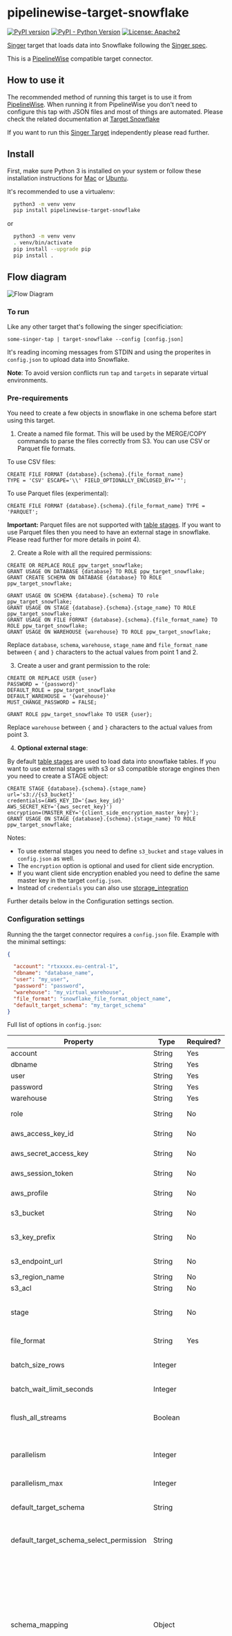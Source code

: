 # pipelinewise-target-snowflake

[![PyPI version](https://badge.fury.io/py/pipelinewise-target-snowflake.svg)](https://badge.fury.io/py/pipelinewise-target-snowflake)
[![PyPI - Python Version](https://img.shields.io/pypi/pyversions/pipelinewise-target-snowflake.svg)](https://pypi.org/project/pipelinewise-target-snowflake/)
[![License: Apache2](https://img.shields.io/badge/License-Apache2-yellow.svg)](https://opensource.org/licenses/Apache-2.0)

[Singer](https://www.singer.io/) target that loads data into Snowflake following the [Singer spec](https://github.com/singer-io/getting-started/blob/master/docs/SPEC.md).

This is a [PipelineWise](https://transferwise.github.io/pipelinewise) compatible target connector.

## How to use it

The recommended method of running this target is to use it from [PipelineWise](https://transferwise.github.io/pipelinewise). When running it from PipelineWise you don't need to configure this tap with JSON files and most of things are automated. Please check the related documentation at [Target Snowflake](https://transferwise.github.io/pipelinewise/connectors/targets/snowflake.html)

If you want to run this [Singer Target](https://singer.io) independently please read further.

## Install

First, make sure Python 3 is installed on your system or follow these
installation instructions for [Mac](http://docs.python-guide.org/en/latest/starting/install3/osx/) or
[Ubuntu](https://www.digitalocean.com/community/tutorials/how-to-install-python-3-and-set-up-a-local-programming-environment-on-ubuntu-16-04).

It's recommended to use a virtualenv:

```bash
  python3 -m venv venv
  pip install pipelinewise-target-snowflake
```

or

```bash
  python3 -m venv venv
  . venv/bin/activate
  pip install --upgrade pip
  pip install .
```

## Flow diagram

![Flow Diagram](flow-diagram.jpg)

### To run

Like any other target that's following the singer specificiation:

`some-singer-tap | target-snowflake --config [config.json]`

It's reading incoming messages from STDIN and using the properites in `config.json` to upload data into Snowflake.

**Note**: To avoid version conflicts run `tap` and `targets` in separate virtual environments.

### Pre-requirements

You need to create a few objects in snowflake in one schema before start using this target.

1. Create a named file format. This will be used by the MERGE/COPY commands to parse the files correctly from S3. You can use CSV or Parquet file formats.

To use CSV files:
```
CREATE FILE FORMAT {database}.{schema}.{file_format_name}
TYPE = 'CSV' ESCAPE='\\' FIELD_OPTIONALLY_ENCLOSED_BY='"';
```

To use Parquet files (experimental):

```
CREATE FILE FORMAT {database}.{schema}.{file_format_name} TYPE = 'PARQUET';
```

**Important:** Parquet files are not supported with [table stages](https://docs.snowflake.com/en/user-guide/data-load-local-file-system-create-stage.html#table-stages). If you want to use Parquet files then you need to have an external stage in snowflake. Please read further for more details in point 4).

2. Create a Role with all the required permissions:

```
CREATE OR REPLACE ROLE ppw_target_snowflake;
GRANT USAGE ON DATABASE {database} TO ROLE ppw_target_snowflake;
GRANT CREATE SCHEMA ON DATABASE {database} TO ROLE ppw_target_snowflake;

GRANT USAGE ON SCHEMA {database}.{schema} TO role ppw_target_snowflake;
GRANT USAGE ON STAGE {database}.{schema}.{stage_name} TO ROLE ppw_target_snowflake;
GRANT USAGE ON FILE FORMAT {database}.{schema}.{file_format_name} TO ROLE ppw_target_snowflake;
GRANT USAGE ON WAREHOUSE {warehouse} TO ROLE ppw_target_snowflake;
```

Replace `database`, `schema`, `warehouse`, `stage_name` and `file_format_name`
between `{` and `}` characters to the actual values from point 1 and 2.

3. Create a user and grant permission to the role:
```
CREATE OR REPLACE USER {user}
PASSWORD = '{password}'
DEFAULT_ROLE = ppw_target_snowflake
DEFAULT_WAREHOUSE = '{warehouse}'
MUST_CHANGE_PASSWORD = FALSE;

GRANT ROLE ppw_target_snowflake TO USER {user};
```

Replace `warehouse` between `{` and `}` characters to the actual values from point 3.

4. **Optional external stage**:

By default [table stages](https://docs.snowflake.com/en/user-guide/data-load-local-file-system-create-stage.html#table-stages) are used to load data into snowflake tables. If you want to use external stages with s3 or s3 compatible storage engines then you need to create a STAGE object:

```
CREATE STAGE {database}.{schema}.{stage_name}
url='s3://{s3_bucket}'
credentials=(AWS_KEY_ID='{aws_key_id}' AWS_SECRET_KEY='{aws_secret_key}')
encryption=(MASTER_KEY='{client_side_encryption_master_key}');
GRANT USAGE ON STAGE {database}.{schema}.{stage_name} TO ROLE ppw_target_snowflake;
```

Notes:
* To use external stages you need to define `s3_bucket` and `stage` values in `config.json` as well.
* The `encryption` option is optional and used for client side encryption.
* If you want client side encryption enabled you need to define the same master key in the target `config.json`.
* Instead of `credentials` you can also use [storage_integration](https://docs.snowflake.com/en/sql-reference/sql/create-storage-integration.html)

Further details below in the Configuration settings section.

### Configuration settings

Running the the target connector requires a `config.json` file. Example with the minimal settings:

   ```json
   {

     "account": "rtxxxxx.eu-central-1",
     "dbname": "database_name",
     "user": "my_user",
     "password": "password",
     "warehouse": "my_virtual_warehouse",
     "file_format": "snowflake_file_format_object_name",
     "default_target_schema": "my_target_schema"
   }
   ```

Full list of options in `config.json`:

| Property                            | Type    | Required?  | Description                                                   |
|-------------------------------------|---------|------------|---------------------------------------------------------------|
| account                             | String  | Yes        | Snowflake account name (i.e. rtXXXXX.eu-central-1)            |
| dbname                              | String  | Yes        | Snowflake Database name                                       |
| user                                | String  | Yes        | Snowflake User                                                |
| password                            | String  | Yes        | Snowflake Password                                            |
| warehouse                           | String  | Yes        | Snowflake virtual warehouse name                              |
| role                                | String  | No         | Snowflake role to use. If not defined then the user's default role will be used |
| aws_access_key_id                   | String  | No         | S3 Access Key Id. If not provided, `AWS_ACCESS_KEY_ID` environment variable or IAM role will be used |
| aws_secret_access_key               | String  | No         | S3 Secret Access Key. If not provided, `AWS_SECRET_ACCESS_KEY` environment variable or IAM role will be used |
| aws_session_token                   | String  | No         | AWS Session token. If not provided, `AWS_SESSION_TOKEN` environment variable will be used |
| aws_profile                         | String  | No         | AWS profile name for profile based authentication. If not provided, `AWS_PROFILE` environment variable will be used. |
| s3_bucket                           | String  | No         | S3 Bucket name. Required if to use S3 External stage. When this is defined then `stage` has to be defined as well. |
| s3_key_prefix                       | String  | No         | (Default: None) A static prefix before the generated S3 key names. Using prefixes you can upload files into specific directories in the S3 bucket. |
| s3_endpoint_url                     | String  | No         | The complete URL to use for the constructed client. This is allowing to use non-native s3 account. |
| s3_region_name                      | String  | No         | Default region when creating new connections |
| s3_acl                              | String  | No         | S3 ACL name to set on the uploaded files                                                   |
| stage                               | String  | No         | Named external stage name created at pre-requirements section. Has to be a fully qualified name including the schema name. If not specified, table internal stage are used. When this is defined then `s3_bucket` has to be defined as well. |
| file_format                         | String  | Yes        | Named file format name created at pre-requirements section. Has to be a fully qualified name including the schema name. |
| batch_size_rows                     | Integer |            | (Default: 100000) Maximum number of rows in each batch. At the end of each batch, the rows in the batch are loaded into Snowflake. |
| batch_wait_limit_seconds            | Integer |            | (Default: None) Maximum time to wait for batch to reach `batch_size_rows`. |
| flush_all_streams                   | Boolean |            | (Default: False) Flush and load every stream into Snowflake when one batch is full. Warning: This may trigger the COPY command to use files with low number of records, and may cause performance problems. |
| parallelism                         | Integer |            | (Default: 0) The number of threads used to flush tables. 0 will create a thread for each stream, up to parallelism_max. -1 will create a thread for each CPU core. Any other positive number will create that number of threads, up to parallelism_max. |
| parallelism_max                     | Integer |            | (Default: 16) Max number of parallel threads to use when flushing tables. |
| default_target_schema               | String  |            | Name of the schema where the tables will be created, **without** database prefix. If `schema_mapping` is not defined then every stream sent by the tap is loaded into this schema.    |
| default_target_schema_select_permission | String  |            | Grant USAGE privilege on newly created schemas and grant SELECT privilege on newly created tables to a specific role or a list of roles. If `schema_mapping` is not defined then every stream sent by the tap is granted accordingly.   |
| schema_mapping                      | Object  |            | Useful if you want to load multiple streams from one tap to multiple Snowflake schemas.<br><br>If the tap sends the `stream_id` in `<schema_name>-<table_name>` format then this option overwrites the `default_target_schema` value. Note, that using `schema_mapping` you can overwrite the `default_target_schema_select_permission` value to grant SELECT permissions to different groups per schemas or optionally you can create indices automatically for the replicated tables.<br><br> **Note**: This is an experimental feature and recommended to use via PipelineWise YAML files that will generate the object mapping in the right JSON format. For further info check a [PipelineWise YAML Example]
| disable_table_cache                 | Boolean |            | (Default: False) By default the connector caches the available table structures in Snowflake at startup. In this way it doesn't need to run additional queries when ingesting data to check if altering the target tables is required. With `disable_table_cache` option you can turn off this caching. You will always see the most recent table structures but will cause an extra query runtime. |
| client_side_encryption_master_key   | String  |            | (Default: None) When this is defined, Client-Side Encryption is enabled. The data in S3 will be encrypted, No third parties, including Amazon AWS and any ISPs, can see data in the clear. Snowflake COPY command will decrypt the data once it's in Snowflake. The master key must be 256-bit length and must be encoded as base64 string. |
| client_side_encryption_stage_object | String  |            | (Default: None) Required when `client_side_encryption_master_key` is defined. The name of the encrypted stage object in Snowflake that created separately and using the same encryption master key. |
| add_metadata_columns                | Boolean |            | (Default: False) Metadata columns add extra row level information about data ingestions, (i.e. when was the row read in source, when was inserted or deleted in snowflake etc.) Metadata columns are creating automatically by adding extra columns to the tables with a column prefix `_SDC_`. The column names are following the stitch naming conventions documented at https://www.stitchdata.com/docs/data-structure/integration-schemas#sdc-columns. Enabling metadata columns will flag the deleted rows by setting the `_SDC_DELETED_AT` metadata column. Without the `add_metadata_columns` option the deleted rows from singer taps will not be recongisable in Snowflake. |
| hard_delete                         | Boolean |            | (Default: False) When `hard_delete` option is true then DELETE SQL commands will be performed in Snowflake to delete rows in tables. It's achieved by continuously checking the  `_SDC_DELETED_AT` metadata column sent by the singer tap. Due to deleting rows requires metadata columns, `hard_delete` option automatically enables the `add_metadata_columns` option as well. |
| data_flattening_max_level           | Integer |            | (Default: 0) Object type RECORD items from taps can be loaded into VARIANT columns as JSON (default) or we can flatten the schema by creating columns automatically.<br><br>When value is 0 (default) then flattening functionality is turned off. |
| primary_key_required                | Boolean |            | (Default: True) Log based and Incremental replications on tables with no Primary Key cause duplicates when merging UPDATE events. When set to true, stop loading data if no Primary Key is defined. |
| validate_records                    | Boolean |            | (Default: False) Validate every single record message to the corresponding JSON schema. This option is disabled by default and invalid RECORD messages will fail only at load time by Snowflake. Enabling this option will detect invalid records earlier but could cause performance degradation. |
| temp_dir                            | String  |            | (Default: platform-dependent) Directory of temporary files with RECORD messages. |
| no_compression                      | Boolean |            | (Default: False) Generate uncompressed files when loading to Snowflake. Normally, by default GZIP compressed files are generated. |
| query_tag                           | String  |            | (Default: None) Optional string to tag executed queries in Snowflake. Replaces tokens `{{database}}`, `{{schema}}` and `{{table}}` with the appropriate values. The tags are displayed in the output of the Snowflake `QUERY_HISTORY`, `QUERY_HISTORY_BY_*` functions. |
| archive_load_files                  | Boolean |            | (Default: False) When enabled, the files loaded to Snowflake will also be stored in `archive_load_files_s3_bucket` under the key `/{archive_load_files_s3_prefix}/{schema_name}/{table_name}/`. All archived files will have `tap`, `schema`, `table` and `archived-by` as S3 metadata keys. When incremental replication is used, the archived files will also have the following S3 metadata keys: `incremental-key`, `incremental-key-min` and `incremental-key-max`. 
| archive_load_files_s3_prefix        | String  |            | (Default: "archive") When `archive_load_files` is enabled, the archived files will be placed in the archive S3 bucket under this prefix.
| archive_load_files_s3_bucket        | String  |            | (Default: Value of `s3_bucket`) When `archive_load_files` is enabled, the archived files will be placed in this bucket.

### To run tests:

1. Define the environment variables that are required to run the tests by creating a `.env` file in `tests/integration`, or by exporting the variables below.
```
  export TARGET_SNOWFLAKE_ACCOUNT=<snowflake-account-name>
  export TARGET_SNOWFLAKE_DBNAME=<snowflake-database-name>
  export TARGET_SNOWFLAKE_USER=<snowflake-user>
  export TARGET_SNOWFLAKE_PASSWORD=<snowflake-password>
  export TARGET_SNOWFLAKE_WAREHOUSE=<snowflake-warehouse>
  export TARGET_SNOWFLAKE_SCHEMA=<snowflake-schema>
  export TARGET_SNOWFLAKE_AWS_ACCESS_KEY=<aws-access-key-id>
  export TARGET_SNOWFLAKE_AWS_SECRET_ACCESS_KEY=<aws-access-secret-access-key>
  export TARGET_SNOWFLAKE_S3_ACL=<s3-target-acl>
  export TARGET_SNOWFLAKE_S3_BUCKET=<s3-external-bucket>
  export TARGET_SNOWFLAKE_S3_KEY_PREFIX=<bucket-directory>
  export TARGET_SNOWFLAKE_STAGE=<stage-object-with-schema-name>
  export TARGET_SNOWFLAKE_FILE_FORMAT_CSV=<file-format-csv-object-with-schema-name>
  export TARGET_SNOWFLAKE_FILE_FORMAT_PARQUET=<file-format-parquet-object-with-schema-name>
  export CLIENT_SIDE_ENCRYPTION_MASTER_KEY=<client_side_encryption_master_key>
  export CLIENT_SIDE_ENCRYPTION_STAGE_OBJECT=<client_side_encryption_stage_object>
```

2. Install python test dependencies in a virtual env and run unit and integration tests
```
  python3 -m venv venv
  . venv/bin/activate
  pip install --upgrade pip
  pip install .[test]
```

3. To run unit tests:
```
  pytest tests/unit
```

4. To run integration tests:
```
  pytest tests/integration
```

### To run pylint:

1. Install python dependencies and run python linter
```
  python3 -m venv venv
  . venv/bin/activate
  pip install --upgrade pip
  pip install .[test]
  pylint target_snowflake
```

## Developing the Target in Docker
Docker simplifies the development workflow by pre-packaging dev requirements
and removing environment complications. 

To develop with docker:
1. Copy the `.docker-env-example` as `.docker-env` and populate it with the needed
   test credentials.
2. Build the work container with 
```
docker build . -t ppw-snowflake-target
```
3. Now you can run `docker run --rm -it --env-file .docker-env -v $(pwd):/app ppw-snowflake-target`, to run whatever commands are necessary while making edits to the source files in your choice of IDE
* `pytest` to run all tests
* `pytest <dir>` to run test in the specified directory
* `pylint target_snowflake` to run the linter (probably doesn't pass due to upstream changes)

## License

Apache License Version 2.0

See [LICENSE](LICENSE) to see the full text.
